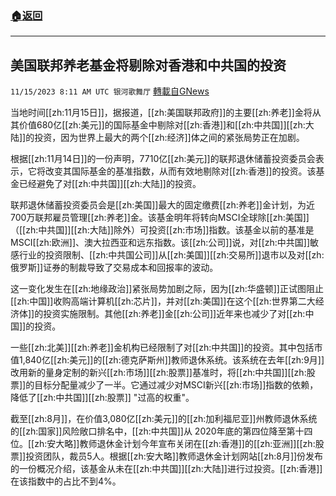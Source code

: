 ###  [:house:返回](README.md)
---


## 美国联邦养老基金将剔除对香港和中共国的投资
`11/15/2023 8:11 AM UTC 银河歌舞厅` [轉載自GNews](https://gnews.org/articles/1978457)

当地时间[[zh:11月15日]]，据报道，[[zh:美国联邦政府]]的主要[[zh:养老]]金将从其价值680亿[[zh:美元]]的国际基金中剔除对[[zh:香港]]和[[zh:中共国]][[zh:大陆]]的投资，因为世界上最大的两个[[zh:经济]]体之间的紧张局势正在加剧。

根据[[zh:11月14日]]的一份声明，7710亿[[zh:美元]]的联邦退休储蓄投资委员会表示，它将改变其国际基金的基准指数，从而有效地剔除对[[zh:香港]]的投资。该基金已经避免了对[[zh:中共国]][[zh:大陆]]的投资。

联邦退休储蓄投资委员会是[[zh:美国]]最大的固定缴费[[zh:养老]]金计划，为近700万联邦雇员管理[[zh:养老]]金。该基金明年将转向MSCI全球除[[zh:美国]]（[[zh:中共国]][[zh:大陆]]除外）可投资[[zh:市场]]指数。该基金以前的基准是MSCI[[zh:欧洲]]、澳大拉西亚和远东指数。该[[zh:公司]]说，对[[zh:中共国]]敏感行业的投资限制、[[zh:中共国公司]]从[[zh:美国]][[zh:交易所]]退市以及对[[zh:俄罗斯]]证券的制裁导致了交易成本和回报率的波动。

这一变化发生在[[zh:地缘政治]]紧张局势加剧之际，因为[[zh:华盛顿]]正试图阻止[[zh:中国]]收购高端计算机[[zh:芯片]]，并对[[zh:美国]]在这个[[zh:世界第二大经济体]]的投资实施限制。其他[[zh:养老]]金[[zh:公司]]近年来也减少了对[[zh:中国]]的投资。



一些[[zh:北美]][[zh:养老]]金机构已经限制了对[[zh:中共国]]的投资。其中包括市值1,840亿[[zh:美元]]的[[zh:德克萨斯州]]教师退休系统。该系统在去年[[zh:9月]]改用新的量身定制的新兴[[zh:市场]][[zh:股票]]基准时，将[[zh:中共国]][[zh:股票]]的目标分配量减少了一半。它通过减少对MSCI新兴[[zh:市场]]指数的依赖，降低了[[zh:中共国]][[zh:股票]] "过高的权重"。

截至[[zh:8月]]，在价值3,080亿[[zh:美元]]的[[zh:加利福尼亚]]州教师退休系统的[[zh:国家]]风险敞口排名中，[[zh:中共国]]从 2020年底的第四位降至第十四位。[[zh:安大略]]教师退休金计划今年宣布关闭在[[zh:香港]]的[[zh:亚洲]][[zh:股票]]投资团队，裁员5人。根据[[zh:安大略]]教师退休金计划网站[[zh:8月]]份发布的一份概况介绍，该基金从未在[[zh:中共国]][[zh:大陆]]进行过投资。[[zh:香港]]在该指数中的占比不到4%。
